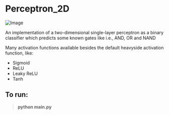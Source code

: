 # Perceptron_2D

![Image](https://i.ibb.co/0J5FPJY/singlelayer-perceptron.png) 

An implementation of a two-dimensional single-layer perceptron as a binary classifier which predicts some known gates like i.e., AND, OR and NAND

Many activation functions available besides the default heavyside activation function, like:
- Sigmoid
- ReLU
- Leaky ReLU
- Tanh

To run:
---
> **python main.py**

